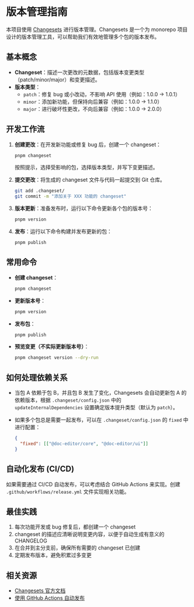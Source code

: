 # 版本管理指南

本项目使用 [Changesets](https://github.com/changesets/changesets) 进行版本管理。Changesets 是一个为 monorepo 项目设计的版本管理工具，可以帮助我们有效地管理多个包的版本发布。

## 基本概念

- **Changeset**：描述一次更改的元数据，包括版本变更类型（patch/minor/major）和变更描述。
- **版本类型**：
  - `patch`：修复 bug 或小改动，不影响 API 使用（例如：1.0.0 -> 1.0.1）
  - `minor`：添加新功能，但保持向后兼容（例如：1.0.0 -> 1.1.0）
  - `major`：进行破坏性更改，不向后兼容（例如：1.0.0 -> 2.0.0）

## 开发工作流

1. **创建更改**：在开发新功能或修复 bug 后，创建一个 changeset：

   ```bash
   pnpm changeset
   ```

   按照提示，选择受影响的包，选择版本类型，并写下变更描述。

2. **提交更改**：将生成的 changeset 文件与代码一起提交到 Git 仓库。

   ```bash
   git add .changeset/
   git commit -m "添加关于 XXX 功能的 changeset"
   ```

3. **版本更新**：准备发布时，运行以下命令更新各个包的版本号：

   ```bash
   pnpm version
   ```

4. **发布**：运行以下命令构建并发布更新的包：

   ```bash
   pnpm publish
   ```

## 常用命令

- **创建 changeset**：

  ```bash
  pnpm changeset
  ```

- **更新版本号**：

  ```bash
  pnpm version
  ```

- **发布包**：

  ```bash
  pnpm publish
  ```

- **预览变更（不实际更新版本号）**：

  ```bash
  pnpm changeset version --dry-run
  ```

## 如何处理依赖关系

- 当包 A 依赖于包 B，并且包 B 发生了变化，Changesets 会自动更新包 A 的依赖版本，根据 `.changeset/config.json` 中的 `updateInternalDependencies` 设置确定版本提升类型（默认为 `patch`）。

- 如果多个包总是需要一起发布，可以在 `.changeset/config.json` 的 `fixed` 中进行配置：

  ```json
  {
    "fixed": [["@doc-editor/core", "@doc-editor/ui"]]
  }
  ```

## 自动化发布 (CI/CD)

如果需要通过 CI/CD 自动发布，可以考虑结合 GitHub Actions 来实现。创建 `.github/workflows/release.yml` 文件实现相关功能。

## 最佳实践

1. 每次功能开发或 bug 修复后，都创建一个 changeset
2. changeset 的描述应清晰说明变更内容，以便于自动生成有意义的 CHANGELOG
3. 在合并到主分支前，确保所有需要的 changeset 已创建
4. 定期发布版本，避免积累过多变更

## 相关资源

- [Changesets 官方文档](https://github.com/changesets/changesets/blob/main/docs/intro-to-using-changesets.md)
- [使用 GitHub Actions 自动发布](https://github.com/changesets/action)
